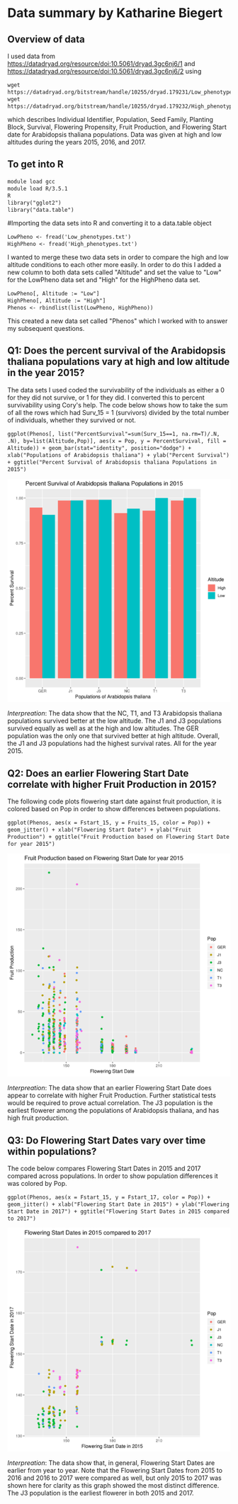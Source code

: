 # Data summary by Katharine Biegert

## Overview of data
I used data from https://datadryad.org/resource/doi:10.5061/dryad.3gc6nj6/1 and https://datadryad.org/resource/doi:10.5061/dryad.3gc6nj6/2 using
```
wget https://datadryad.org/bitstream/handle/10255/dryad.179231/Low_phenotypes.txt
wget https://datadryad.org/bitstream/handle/10255/dryad.179232/High_phenotypes.txt
```
which describes Individual Identifier, Population, Seed Family, Planting Block, Survival, Flowering Propensity, Fruit Production, and Flowering Start date for Arabidopsis thaliana populations. Data was given at high and low altitudes during the years 2015, 2016, and 2017.

## To get into R
```
module load gcc
module load R/3.5.1
R
library("gglot2")
library("data.table")
```
#Importing the data sets into R and converting it to a data.table object
```
LowPheno <- fread('Low_phenotypes.txt')
HighPheno <- fread('High_phenotypes.txt')
```
I wanted to merge these two data sets in order to compare the high and low altitude conditions to each other more easily. In order to do this I added a new column to both data sets called "Altitude" and set the value to "Low" for the LowPheno data set and "High" for the HighPheno data set.
```
LowPheno[, Altitude := "Low"]
HighPheno[, Altitude := "High"]
Phenos <- rbindlist(list(LowPheno, HighPheno))
```
This created a new data set called "Phenos" which I worked with to answer my subsequent questions.

## Q1: Does the percent survival of the Arabidopsis thaliana populations vary at high and low altitude in the year 2015?

The data sets I used coded the survivability of the individuals as either a 0 for they did not survive, or 1 for they did. I converted this to percent survivability using Cory's help. The code below shows how to take the sum of all the rows which had Surv_15 = 1 (survivors) divided by the total number of individuals, whether they survived or not.
```
ggplot(Phenos[, list("PercentSurvival"=sum(Surv_15==1, na.rm=T)/.N, .N), by=list(Altitude,Pop)], aes(x = Pop, y = PercentSurvival, fill = Altitude)) + geom_bar(stat="identity", position="dodge") + xlab("Populations of Arabidopsis thaliana") + ylab("Percent Survival") + ggtitle("Percent Survival of Arabidopsis thaliana Populations in 2015")
```

![](g1.png)

*Interpreation*: The data show that the NC, T1, and T3 Arabidopsis thaliana populations survived better at the low altitude. The J1 and J3 populations survived equally as well as at the high and low altitudes. The GER population was the only one that survived better at high altitude. Overall, the J1 and J3 populations had the highest survival rates. All for the year 2015.

## Q2: Does an earlier Flowering Start Date correlate with higher Fruit Production in 2015?

The following code plots flowering start date against fruit production, it is colored based on Pop in order to show differences between populations.  
```
ggplot(Phenos, aes(x = Fstart_15, y = Fruits_15, color = Pop)) + geom_jitter() + xlab("Flowering Start Date") + ylab("Fruit Production") + ggtitle("Fruit Production based on Flowering Start Date for year 2015")
```

![](g2.png)

*Interpreation*: The data show that an earlier Flowering Start Date does appear to correlate with higher Fruit Production. Further statistical tests would be required to prove actual correlation. The J3 population is the earliest flowerer among the populations of Arabidopsis thaliana, and has high fruit production.

## Q3: Do Flowering Start Dates vary over time within populations?

The code below compares Flowering Start Dates in 2015 and 2017 compared across populations. In order to show population differences it was colored by Pop.

```
ggplot(Phenos, aes(x = Fstart_15, y = Fstart_17, color = Pop)) + geom_jitter() + xlab("Flowering Start Date in 2015") + ylab("Flowering Start Date in 2017") + ggtitle("Flowering Start Dates in 2015 compared to 2017")
```

![](g3.png)

*Interpreation*: The data show that, in general, Flowering Start Dates are earlier from year to year. Note that the Flowering Start Dates from 2015 to 2016 and 2016 to 2017 were compared as well, but only 2015 to 2017 was shown here for clarity as this graph showed the most distinct difference. The J3 population is the earliest flowerer in both 2015 and 2017.
